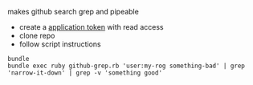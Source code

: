 makes github search grep and pipeable

 - create a [application token](https://github.com/settings/applications) with read access
 - clone repo
 - follow script instructions

```
bundle
bundle exec ruby github-grep.rb 'user:my-rog something-bad' | grep 'narrow-it-down' | grep -v 'something good'
```
